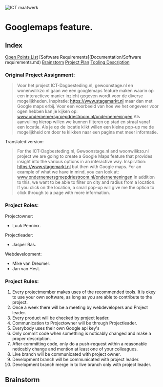 ![ICT maatwerk](https://ictmaatwerk.com/wp-content/uploads/2019/03/Logo-ict-maatwerk-standaard_.jpg)

# Googlemaps feature.

## Index

[Open Points List](Documentation/Open_Points_List.md)
[Software Requirements](Documentation/Software requirements.md)
[Brainstorm](Documentation/brainstorm.md)
[Project Plan](Documentation/project_Plan)
[Tooling Description](Documentation/tooling_description.md)

### Original Project Assignment:

> Voor het project ICT-Dagbesteding.nl, gewoonstage.nl en wonenwilikzo.nl gaan we een googlemaps feature maken waarin op een interactieve manier inzicht gegeven wordt voor de diverse mogelijkheden.
> Inspiratie: https://www.stagemarkt.nl maar dan met Google maps erbij.
> Voor een voorbeeld van hoe we het ongeveer voor ogen hebben kan je kijken op: www.ondernemersgroepdriestroom.nl/ondernemeningen
> Als aanvulling hierop willen we kunnen filteren op stad en straal vanaf een locatie.
> Als je op de locatie klikt willen een kleine pop-up me de mogelijkheid om door te klikken naar een pagina met meer informatie.

Translated version:

> For the ICT-Dagbesteding.nl, Gewoonstage.nl and woonwilikzo.nl project we are going to create a Google Maps feature that provides insight into the various options in an interactive way.
> Inspiration: https://www.stagemarkt.nl but then with Google maps.
> For an example of what we have in mind, you can look at: www.ondernemersgroepdriestroom.nl/ondernemeningen
> In addition to this, we want to be able to filter on city and radius from a location.
> If you click on the location, a small pop-up will give me the option to click through to a page with more information.

### Project Roles:

Projectowner:

- Luuk Penninx.

Projectleader:

- Jasper Ras.

Webdevelopment:

- Mike van Dreumel.
- Jan van Hest.

### Project Rules:

1. Every projectmember makes uses of the recommended tools. It is okey to use your own software, as long as you are able to contribute to the project.
2. Once a week there will be a meeting by webdevelopers and Project leader.
3. Every product will be checked by project leader.
4. Communication to Projectowner will be through Projectleader.
5. Everybody uses their own Google api key's
6. Only commit code when something is noticably changed and make a proper description.
7. After committing code, only do a push-request within a reasonable noticably change and mention at least one of your colleagues.
8. Live branch will be communicated with project owner.
9. Development branch will be communicated with project leader.
10. Development branch merge in to live branch only with project leader.

## Brainstorm
